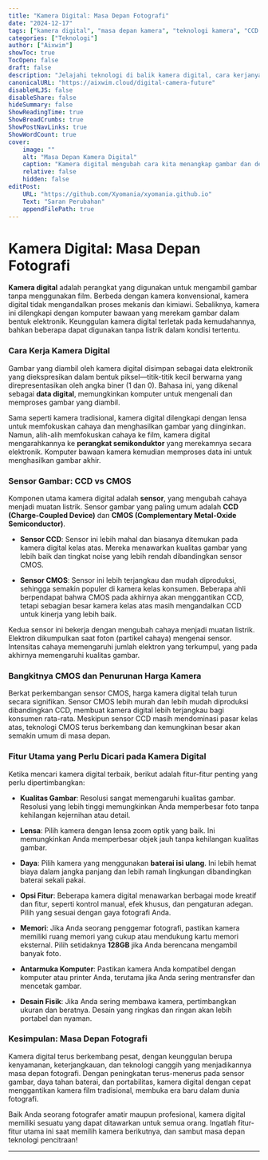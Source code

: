 ```yaml
---
title: "Kamera Digital: Masa Depan Fotografi"
date: "2024-12-17"
tags: ["kamera digital", "masa depan kamera", "teknologi kamera", "CCD vs CMOS", "fitur kamera"]
categories: ["Teknologi"]
author: ["Aixwim"]
showToc: true
TocOpen: false
draft: false
description: "Jelajahi teknologi di balik kamera digital, cara kerjanya, dan hal-hal yang perlu diperhatikan saat membelinya. Pelajari evolusi sensor gambar dan masa depan fotografi digital."
canonicalURL: "https://aixwim.cloud/digital-camera-future"
disableHLJS: false
disableShare: false
hideSummary: false
ShowReadingTime: true
ShowBreadCrumbs: true
ShowPostNavLinks: true
ShowWordCount: true
cover:
    image: ""
    alt: "Masa Depan Kamera Digital"
    caption: "Kamera digital mengubah cara kita menangkap gambar dan dengan cepat menggantikan kamera tradisional."
    relative: false
    hidden: false
editPost:
    URL: "https://github.com/Xyomania/xyomania.github.io"
    Text: "Saran Perubahan"
    appendFilePath: true
---
```


# Kamera Digital: Masa Depan Fotografi

**Kamera digital** adalah perangkat yang digunakan untuk mengambil gambar tanpa menggunakan film. Berbeda dengan kamera konvensional, kamera digital tidak mengandalkan proses mekanis dan kimiawi. Sebaliknya, kamera ini dilengkapi dengan komputer bawaan yang merekam gambar dalam bentuk elektronik. Keunggulan kamera digital terletak pada kemudahannya, bahkan beberapa dapat digunakan tanpa listrik dalam kondisi tertentu.

### Cara Kerja Kamera Digital

Gambar yang diambil oleh kamera digital disimpan sebagai data elektronik yang diekspresikan dalam bentuk piksel—titik-titik kecil berwarna yang direpresentasikan oleh angka biner (1 dan 0). Bahasa ini, yang dikenal sebagai **data digital**, memungkinkan komputer untuk mengenali dan memproses gambar yang diambil.

Sama seperti kamera tradisional, kamera digital dilengkapi dengan lensa untuk memfokuskan cahaya dan menghasilkan gambar yang diinginkan. Namun, alih-alih memfokuskan cahaya ke film, kamera digital mengarahkannya ke **perangkat semikonduktor** yang merekamnya secara elektronik. Komputer bawaan kamera kemudian memproses data ini untuk menghasilkan gambar akhir.

### Sensor Gambar: CCD vs CMOS

Komponen utama kamera digital adalah **sensor**, yang mengubah cahaya menjadi muatan listrik. Sensor gambar yang paling umum adalah **CCD (Charge-Coupled Device)** dan **CMOS (Complementary Metal-Oxide Semiconductor)**.

- **Sensor CCD**: Sensor ini lebih mahal dan biasanya ditemukan pada kamera digital kelas atas. Mereka menawarkan kualitas gambar yang lebih baik dan tingkat noise yang lebih rendah dibandingkan sensor CMOS.

- **Sensor CMOS**: Sensor ini lebih terjangkau dan mudah diproduksi, sehingga semakin populer di kamera kelas konsumen. Beberapa ahli berpendapat bahwa CMOS pada akhirnya akan menggantikan CCD, tetapi sebagian besar kamera kelas atas masih mengandalkan CCD untuk kinerja yang lebih baik.

Kedua sensor ini bekerja dengan mengubah cahaya menjadi muatan listrik. Elektron dikumpulkan saat foton (partikel cahaya) mengenai sensor. Intensitas cahaya memengaruhi jumlah elektron yang terkumpul, yang pada akhirnya memengaruhi kualitas gambar.

### Bangkitnya CMOS dan Penurunan Harga Kamera

Berkat perkembangan sensor CMOS, harga kamera digital telah turun secara signifikan. Sensor CMOS lebih murah dan lebih mudah diproduksi dibandingkan CCD, membuat kamera digital lebih terjangkau bagi konsumen rata-rata. Meskipun sensor CCD masih mendominasi pasar kelas atas, teknologi CMOS terus berkembang dan kemungkinan besar akan semakin umum di masa depan.

### Fitur Utama yang Perlu Dicari pada Kamera Digital

Ketika mencari kamera digital terbaik, berikut adalah fitur-fitur penting yang perlu dipertimbangkan:

- **Kualitas Gambar**: Resolusi sangat memengaruhi kualitas gambar. Resolusi yang lebih tinggi memungkinkan Anda memperbesar foto tanpa kehilangan kejernihan atau detail.

- **Lensa**: Pilih kamera dengan lensa zoom optik yang baik. Ini memungkinkan Anda memperbesar objek jauh tanpa kehilangan kualitas gambar.

- **Daya**: Pilih kamera yang menggunakan **baterai isi ulang**. Ini lebih hemat biaya dalam jangka panjang dan lebih ramah lingkungan dibandingkan baterai sekali pakai.

- **Opsi Fitur**: Beberapa kamera digital menawarkan berbagai mode kreatif dan fitur, seperti kontrol manual, efek khusus, dan pengaturan adegan. Pilih yang sesuai dengan gaya fotografi Anda.

- **Memori**: Jika Anda seorang penggemar fotografi, pastikan kamera memiliki ruang memori yang cukup atau mendukung kartu memori eksternal. Pilih setidaknya **128GB** jika Anda berencana mengambil banyak foto.

- **Antarmuka Komputer**: Pastikan kamera Anda kompatibel dengan komputer atau printer Anda, terutama jika Anda sering mentransfer dan mencetak gambar.

- **Desain Fisik**: Jika Anda sering membawa kamera, pertimbangkan ukuran dan beratnya. Desain yang ringkas dan ringan akan lebih portabel dan nyaman.

### Kesimpulan: Masa Depan Fotografi

Kamera digital terus berkembang pesat, dengan keunggulan berupa kenyamanan, keterjangkauan, dan teknologi canggih yang menjadikannya masa depan fotografi. Dengan peningkatan terus-menerus pada sensor gambar, daya tahan baterai, dan portabilitas, kamera digital dengan cepat menggantikan kamera film tradisional, membuka era baru dalam dunia fotografi.

Baik Anda seorang fotografer amatir maupun profesional, kamera digital memiliki sesuatu yang dapat ditawarkan untuk semua orang. Ingatlah fitur-fitur utama ini saat memilih kamera berikutnya, dan sambut masa depan teknologi pencitraan!

---
